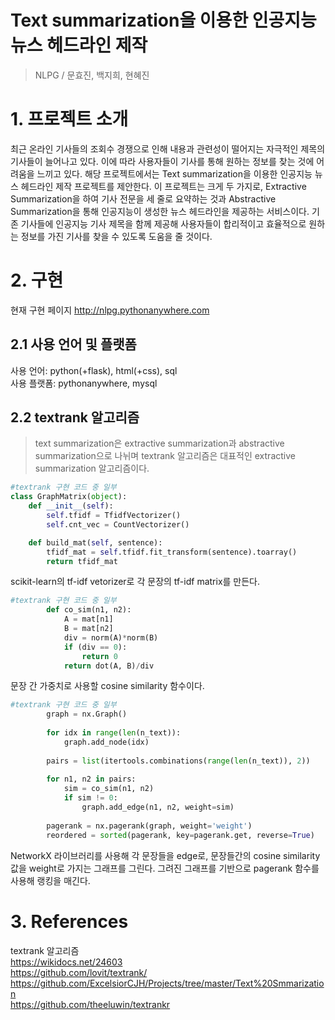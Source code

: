 Text summarization을 이용한 인공지능 뉴스 헤드라인 제작
============
> NLPG / 문효진, 백지희, 현혜진

# 1. 프로젝트 소개

최근 온라인 기사들의 조회수 경쟁으로 인해 내용과 관련성이 떨어지는 자극적인 제목의 기사들이 늘어나고 있다. 이에 따라 사용자들이 기사를 통해 원하는 정보를 찾는 것에 어려움을 느끼고 있다. 해당 프로젝트에서는 Text summarization을 이용한 인공지능 뉴스 헤드라인 제작 프로젝트를 제안한다. 이 프로젝트는 크게 두 가지로, Extractive Summarization을 하여 기사 전문을 세 줄로 요약하는 것과 Abstractive Summarization을 통해 인공지능이 생성한 뉴스 헤드라인을 제공하는 서비스이다. 기존 기사들에 인공지능 기사 제목을 함께 제공해 사용자들이 합리적이고 효율적으로 원하는 정보를 가진 기사를 찾을 수 있도록 도움을 줄 것이다.

# 2. 구현
현재 구현 페이지 <http://nlpg.pythonanywhere.com>


## 2.1 사용 언어 및 플랫폼

사용 언어: python(+flask), html(+css), sql  
사용 플랫폼: pythonanywhere, mysql

## 2.2 textrank 알고리즘

>text summarization은 extractive summarization과 abstractive summarization으로 나뉘며 textrank 알고리즘은 대표적인 extractive summarization 알고리즘이다.

```python
#textrank 구현 코드 중 일부
class GraphMatrix(object):
    def __init__(self):
        self.tfidf = TfidfVectorizer()
        self.cnt_vec = CountVectorizer()

    def build_mat(self, sentence):
        tfidf_mat = self.tfidf.fit_transform(sentence).toarray()
        return tfidf_mat
```
scikit-learn의 tf-idf vetorizer로 각 문장의 tf-idf matrix를 만든다.

```python
#textrank 구현 코드 중 일부
        def co_sim(n1, n2):
            A = mat[n1]
            B = mat[n2]
            div = norm(A)*norm(B)
            if (div == 0):
                return 0
            return dot(A, B)/div
```
문장 간 가중치로 사용할 cosine similarity 함수이다.

```python
#textrank 구현 코드 중 일부
        graph = nx.Graph()
        
        for idx in range(len(n_text)):
            graph.add_node(idx)
        
        pairs = list(itertools.combinations(range(len(n_text)), 2))
    
        for n1, n2 in pairs:
            sim = co_sim(n1, n2)
            if sim != 0:
                graph.add_edge(n1, n2, weight=sim)
    
        pagerank = nx.pagerank(graph, weight='weight')
        reordered = sorted(pagerank, key=pagerank.get, reverse=True)
```
NetworkX 라이브러리를 사용해 각 문장들을 edge로, 문장들간의 cosine similarity 값을 weight로 가지는 그래프를 그린다. 그려진 그래프를 기반으로 pagerank 함수를 사용해 랭킹을 매긴다.

# 3. References

textrank 알고리즘  
<https://wikidocs.net/24603>  
<https://github.com/lovit/textrank/>  
<https://github.com/ExcelsiorCJH/Projects/tree/master/Text%20Smmarization>  
<https://github.com/theeluwin/textrankr>  